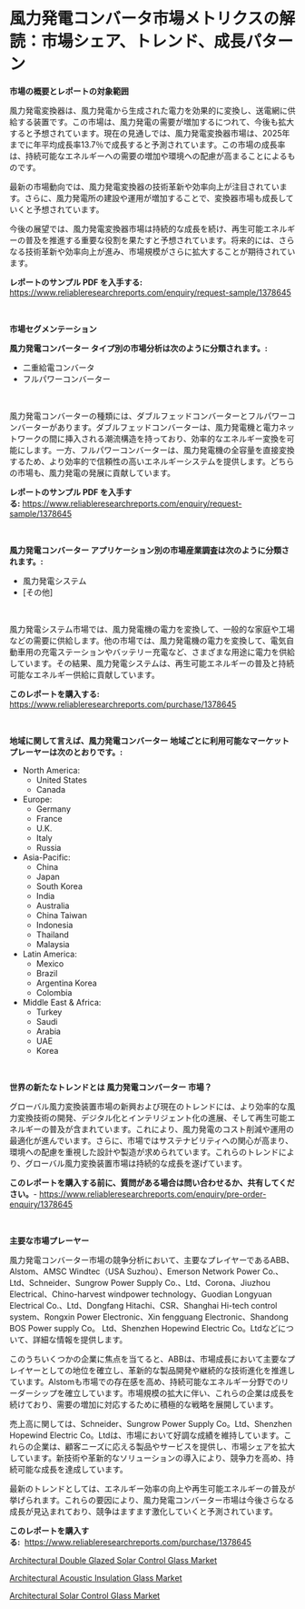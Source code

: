 <p><h1>風力発電コンバータ市場メトリクスの解読：市場シェア、トレンド、成長パターン</h1></p><p><strong>市場の概要とレポートの対象範囲</strong></p>
<p><p>風力発電変換器は、風力発電から生成された電力を効果的に変換し、送電網に供給する装置です。この市場は、風力発電の需要が増加するにつれて、今後も拡大すると予想されています。現在の見通しでは、風力発電変換器市場は、2025年までに年平均成長率13.7％で成長すると予測されています。この市場の成長率は、持続可能なエネルギーへの需要の増加や環境への配慮が高まることによるものです。</p><p>最新の市場動向では、風力発電変換器の技術革新や効率向上が注目されています。さらに、風力発電所の建設や運用が増加することで、変換器市場も成長していくと予想されています。</p><p>今後の展望では、風力発電変換器市場は持続的な成長を続け、再生可能エネルギーの普及を推進する重要な役割を果たすと予想されています。将来的には、さらなる技術革新や効率向上が進み、市場規模がさらに拡大することが期待されています。</p></p>
<p><strong>レポートのサンプル PDF を入手する:</strong> <a href="https://www.reliableresearchreports.com/enquiry/request-sample/1378645">https://www.reliableresearchreports.com/enquiry/request-sample/1378645</a></p>
<p>&nbsp;</p>
<p><strong>市場セグメンテーション</strong></p>
<p><strong>風力発電コンバーター タイプ別の市場分析は次のように分類されます。:</strong></p>
<p><ul><li>二重給電コンバータ</li><li>フルパワーコンバーター</li></ul></p>
<p>&nbsp;</p>
<p><p>風力発電コンバーターの種類には、ダブルフェッドコンバーターとフルパワーコンバーターがあります。ダブルフェッドコンバーターは、風力発電機と電力ネットワークの間に挿入される潮流構造を持っており、効率的なエネルギー変換を可能にします。一方、フルパワーコンバーターは、風力発電機の全容量を直接変換するため、より効率的で信頼性の高いエネルギーシステムを提供します。どちらの市場も、風力発電の発展に貢献しています。</p></p>
<p><strong>レポートのサンプル PDF を入手する:</strong>&nbsp;<a href="https://www.reliableresearchreports.com/enquiry/request-sample/1378645">https://www.reliableresearchreports.com/enquiry/request-sample/1378645</a></p>
<p>&nbsp;</p>
<p><strong> 風力発電コンバーター アプリケーション別の市場産業調査は次のように分類されます。:</strong></p>
<p><ul><li>風力発電システム</li><li>[その他]</li></ul></p>
<p>&nbsp;</p>
<p><p>風力発電システム市場では、風力発電機の電力を変換して、一般的な家庭や工場などの需要に供給します。他の市場では、風力発電機の電力を変換して、電気自動車用の充電ステーションやバッテリー充電など、さまざまな用途に電力を供給しています。その結果、風力発電システムは、再生可能エネルギーの普及と持続可能なエネルギー供給に貢献しています。</p></p>
<p><strong>このレポートを購入する:</strong>&nbsp; <a href="https://www.reliableresearchreports.com/purchase/1378645">https://www.reliableresearchreports.com/purchase/1378645</a></p>
<p>&nbsp;</p>
<p><strong>地域に関して言えば、風力発電コンバーター 地域ごとに利用可能なマーケットプレーヤーは次のとおりです。:</strong></p>
<p><ul>
    <li>
        North America:
        <ul>
            <li>United States</li>
            <li>Canada</li>
        </ul>
    </li>
    <li>
        Europe:
        <ul>
            <li>Germany</li>
            <li>France</li>
            <li>U.K.</li>
            <li>Italy</li>
            <li>Russia</li>
        </ul>
    </li>
    <li>
        Asia-Pacific:
        <ul>
            <li>China</li>
            <li>Japan</li>
            <li>South Korea</li>
            <li>India</li>
            <li>Australia</li>
            <li>China Taiwan</li>
            <li>Indonesia</li>
            <li>Thailand</li>
            <li>Malaysia</li>
        </ul>
    </li>
    <li>
        Latin America:
        <ul>
            <li>Mexico</li>
            <li>Brazil</li>
            <li>Argentina Korea</li>
            <li>Colombia</li>
        </ul>
    </li>
    <li>
        Middle East & Africa:
        <ul>
            <li>Turkey</li>
            <li>Saudi</li>
            <li>Arabia</li>
            <li>UAE</li>
            <li>Korea</li>
        </ul>
    </li>
    </ul></p>
<p>&nbsp;</p>
<p><strong>世界の新たなトレンドとは 風力発電コンバーター 市場？</strong></p>
<p><p>グローバル風力変換装置市場の新興および現在のトレンドには、より効率的な風力変換技術の開発、デジタル化とインテリジェント化の進展、そして再生可能エネルギーの普及が含まれています。これにより、風力発電のコスト削減や運用の最適化が進んでいます。さらに、市場ではサステナビリティへの関心が高まり、環境への配慮を重視した設計や製造が求められています。これらのトレンドにより、グローバル風力変換装置市場は持続的な成長を遂げています。</p></p>
<p><strong>このレポートを購入する前に、質問がある場合は問い合わせるか、共有してください。</strong>- <a href="https://www.reliableresearchreports.com/enquiry/pre-order-enquiry/1378645">https://www.reliableresearchreports.com/enquiry/pre-order-enquiry/1378645</a></p>
<p>&nbsp;</p>
<p><strong>主要な市場プレーヤー</strong></p>
<p><p>風力発電コンバーター市場の競争分析において、主要なプレイヤーであるABB、Alstom、AMSC Windtec（USA Suzhou）、Emerson Network Power Co.、Ltd、Schneider、Sungrow Power Supply Co.、Ltd、Corona、Jiuzhou Electrical、Chino-harvest windpower technology、Guodian Longyuan Electrical Co.、Ltd、Dongfang Hitachi、CSR、Shanghai Hi-tech control system、Rongxin Power Electronic、Xin fengguang Electronic、Shandong BOS Power supply Co。 Ltd、Shenzhen Hopewind Electric Co。Ltdなどについて、詳細な情報を提供します。</p><p>このうちいくつかの企業に焦点を当てると、ABBは、市場成長において主要なプレイヤーとしての地位を確立し、革新的な製品開発や継続的な技術進化を推進しています。Alstomも市場での存在感を高め、持続可能なエネルギー分野でのリーダーシップを確立しています。市場規模の拡大に伴い、これらの企業は成長を続けており、需要の増加に対応するために積極的な戦略を展開しています。</p><p>売上高に関しては、Schneider、Sungrow Power Supply Co。Ltd、Shenzhen Hopewind Electric Co。Ltdは、市場において好調な成績を維持しています。これらの企業は、顧客ニーズに応える製品やサービスを提供し、市場シェアを拡大しています。新技術や革新的なソリューションの導入により、競争力を高め、持続可能な成長を達成しています。</p><p>最新のトレンドとしては、エネルギー効率の向上や再生可能エネルギーの普及が挙げられます。これらの要因により、風力発電コンバーター市場は今後さらなる成長が見込まれており、競争はますます激化していくと予測されています。</p></p>
<p><strong>このレポートを購入する:</strong>&nbsp;&nbsp;<a href="https://www.reliableresearchreports.com/purchase/1378645">https://www.reliableresearchreports.com/purchase/1378645</a></p>
<p><p><a href="https://github.com/yemakinde/Market-Research-Report-List-1/blob/main/architectural-double-glazed-solar-control-glass-market.md">Architectural Double Glazed Solar Control Glass Market</a></p><p><a href="https://github.com/Alonsoolds3wq1d81czn8rbol/Market-Research-Report-List-1/blob/main/architectural-acoustic-insulation-glass-market.md">Architectural Acoustic Insulation Glass Market</a></p><p><a href="https://github.com/jsmusil/Market-Research-Report-List-2/blob/main/architectural-solar-control-glass-market.md">Architectural Solar Control Glass Market</a></p></p>